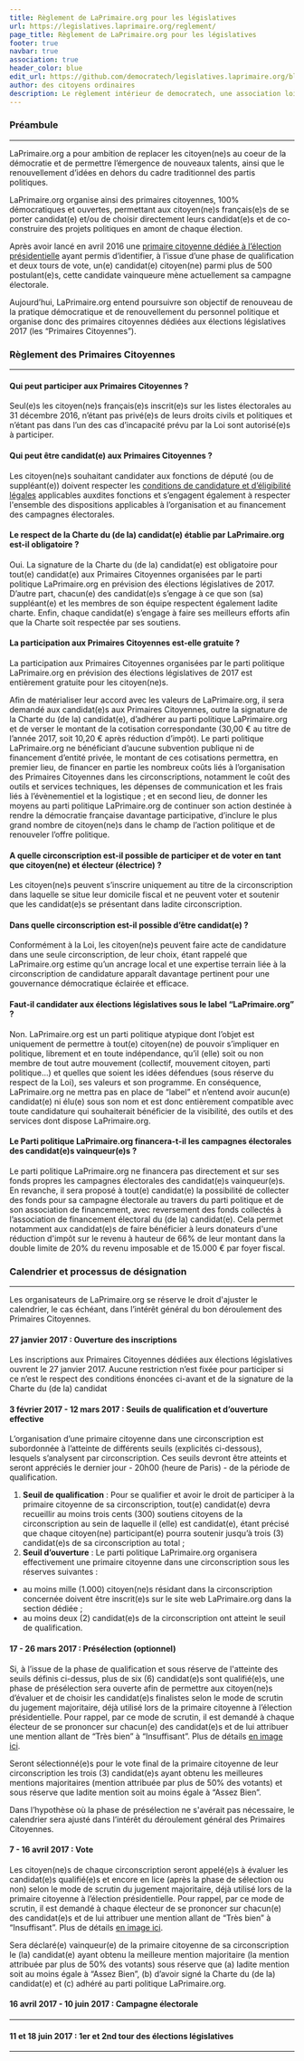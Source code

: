 ```yaml
---
title: Règlement de LaPrimaire.org pour les législatives
url: https://legislatives.laprimaire.org/reglement/
page_title: Règlement de LaPrimaire.org pour les législatives
footer: true
navbar: true
association: true
header_color: blue
edit_url: https://github.com/democratech/legislatives.laprimaire.org/blob/master/content/reglement.md
author: des citoyens ordinaires
description: Le règlement intérieur de democratech, une association loi 1901 dont l'objet est de favoriser, tant au niveau local que national, la participation et l'implication du plus grand nombre à la vie citoyenne et civique française.
---
```


### Préambule
---

LaPrimaire.org a pour ambition de replacer les citoyen(ne)s au coeur de la démocratie et de permettre l’émergence de nouveaux talents, ainsi que le renouvellement d’idées en dehors du cadre traditionnel des partis politiques.

LaPrimaire.org organise ainsi des primaires citoyennes, 100% démocratiques et ouvertes, permettant aux citoyen(ne)s français(e)s de se porter candidat(e) et/ou de choisir directement leurs candidat(e)s et de co-construire des projets politiques en amont de chaque élection.

Après avoir lancé en avril 2016 une [primaire citoyenne dédiée à l’élection présidentielle](https://laprimaire.org) ayant permis d’identifier, à l’issue d’une phase de qualification et deux tours de vote, un(e) candidat(e) citoyen(ne) parmi plus de 500 postulant(e)s, cette candidate vainqueure mène actuellement sa campagne électorale.

Aujourd’hui, LaPrimaire.org entend poursuivre son objectif de renouveau de la pratique démocratique et de renouvellement du personnel politique et organise donc des primaires citoyennes dédiées aux élections législatives 2017 (les “Primaires Citoyennes”).

### Règlement des Primaires Citoyennes
---

#### Qui peut participer aux Primaires Citoyennes ?

Seul(e)s les citoyen(ne)s français(e)s inscrit(e)s sur les listes électorales au 31 décembre 2016, n’étant pas privé(e)s de leurs droits civils et politiques et n’étant pas dans l’un des cas d’incapacité prévu par la Loi sont autorisé(e)s à participer.

#### Qui peut être candidat(e) aux Primaires Citoyennes ?

Les citoyen(ne)s souhaitant candidater aux fonctions de député (ou de suppléant(e)) doivent respecter les [conditions de candidature et d’éligibilité légales](http://www2.assemblee-nationale.fr/decouvrir-l-assemblee/role-et-pouvoirs-de-l-assemblee-nationale/le-depute/l-election-des-deputes) applicables auxdites fonctions et s’engagent également à respecter l'ensemble des dispositions applicables à l’organisation et au financement des campagnes électorales.

#### Le respect de la Charte du (de la) candidat(e) établie par LaPrimaire.org est-il obligatoire ?

Oui. La signature de la Charte du (de la) candidat(e) est obligatoire pour tout(e) candidat(e) aux Primaires Citoyennes organisées par le parti politique LaPrimaire.org en prévision des élections législatives de 2017. D’autre part, chacun(e) des candidat(e)s s’engage à ce que son (sa) suppléant(e) et les membres de son équipe respectent également ladite charte. Enfin, chaque candidat(e) s’engage à faire ses meilleurs efforts afin que la Charte soit respectée par ses soutiens.

#### La participation aux Primaires Citoyennes est-elle gratuite ?

La participation aux Primaires Citoyennes organisées par le parti politique LaPrimaire.org en prévision des élections législatives de 2017 est entièrement gratuite pour les citoyen(ne)s.

Afin de matérialiser leur accord avec les valeurs de LaPrimaire.org, il sera demandé aux candidat(e)s aux Primaires Citoyennes, outre la signature de la Charte du (de la) candidat(e), d’adhérer au parti politique LaPrimaire.org et de verser le montant de la cotisation correspondante (30,00 € au titre de l’année 2017, soit 10,20 € après réduction d’impôt). Le parti politique LaPrimaire.org ne bénéficiant d’aucune subvention publique ni de financement d’entité privée, le montant de ces cotisations permettra, en premier lieu, de financer en partie les nombreux coûts liés à l’organisation des Primaires Citoyennes dans les circonscriptions, notamment le coût des outils et services techniques, les dépenses de communication et les frais liés à l’évènementiel et la logistique ; et en second lieu, de donner les moyens au parti politique LaPrimaire.org de continuer son action destinée à rendre la démocratie française davantage participative, d’inclure le plus grand nombre de citoyen(ne)s dans le champ de l’action politique et de renouveler l’offre politique.

#### A quelle circonscription est-il possible de participer et de voter en tant que citoyen(ne) et électeur (électrice) ?

Les citoyen(ne)s peuvent s’inscrire uniquement au titre de la circonscription dans laquelle se situe leur domicile fiscal et ne peuvent voter et soutenir que les candidat(e)s se présentant dans ladite circonscription.

#### Dans quelle circonscription est-il possible d’être candidat(e) ?

Conformément à la Loi, les citoyen(ne)s peuvent faire acte de candidature dans une seule circonscription, de leur choix, étant rappelé que LaPrimaire.org estime qu’un ancrage local et une expertise terrain liée à la circonscription de candidature apparaît davantage pertinent pour une gouvernance démocratique éclairée et efficace.

#### Faut-il candidater aux élections législatives sous le label “LaPrimaire.org” ?

Non. LaPrimaire.org est un parti politique atypique dont l’objet est uniquement de permettre à tout(e) citoyen(ne) de pouvoir s’impliquer en politique, librement et en toute indépendance, qu’il (elle) soit ou non membre de tout autre mouvement (collectif, mouvement citoyen, parti politique…) et quelles que soient les idées défendues (sous réserve du respect de la Loi), ses valeurs et son programme. En conséquence, LaPrimaire.org ne mettra pas en place de “label” et n’entend avoir aucun(e) candidat(e) ni élu(e) sous son nom et est donc entièrement compatible avec toute candidature qui souhaiterait bénéficier de la visibilité, des outils et des services dont dispose LaPrimaire.org.

#### Le Parti politique LaPrimaire.org financera-t-il les campagnes électorales des candidat(e)s vainqueur(e)s ?

Le parti politique LaPrimaire.org ne financera pas directement et sur ses fonds propres les campagnes électorales des candidat(e)s vainqueur(e)s. En revanche, il sera proposé à tout(e) candidat(e) la possibilité de collecter des fonds pour sa campagne électorale au travers du parti politique et de son association de financement, avec reversement des fonds collectés à l’association de financement électoral du (de la) candidat(e). Cela permet notamment aux candidat(e)s de faire bénéficier à leurs donateurs d'une réduction d'impôt sur le revenu à hauteur de 66% de leur montant dans la double limite de 20% du revenu imposable et de 15.000 € par foyer fiscal.

### Calendrier et processus de désignation
---

Les organisateurs de LaPrimaire.org se réserve le droit d'ajuster le calendrier, le cas échéant, dans l’intérêt général du bon déroulement des Primaires Citoyennes.

#### __27 janvier 2017__ : Ouverture des inscriptions

Les inscriptions aux Primaires Citoyennes dédiées aux élections législatives ouvrent le 27 janvier 2017. Aucune restriction n’est fixée pour participer si ce n’est le respect des conditions énoncées ci-avant et de la signature de la Charte du (de la) candidat

#### __3 février 2017 - 12 mars 2017__ : Seuils de qualification et d’ouverture effective

L’organisation d’une primaire citoyenne dans une circonscription est subordonnée à l’atteinte de différents seuils (explicités ci-dessous), lesquels s’analysent par circonscription. Ces seuils devront être atteints et seront appréciés le dernier jour - 20h00 (heure de Paris) - de la période de qualification.

1. __Seuil de qualification__ : Pour se qualifier et avoir le droit de participer à la primaire citoyenne de sa circonscription, tout(e) candidat(e) devra recueillir au moins trois cents (300) soutiens citoyens de la circonscription au sein de laquelle il (elle) est candidat(e), étant précisé que chaque citoyen(ne) participant(e) pourra soutenir jusqu’à trois (3) candidat(e)s de sa circonscription au total ;
2. __Seuil d’ouverture__ : Le parti politique LaPrimaire.org organisera effectivement une primaire citoyenne dans une circonscription sous les réserves suivantes :
 * au moins mille (1.000) citoyen(ne)s résidant dans la circonscription concernée doivent être inscrit(e)s sur le site web LaPrimaire.org dans la section dédiée ;
 * au moins deux (2) candidat(e)s de la circonscription ont atteint le seuil de qualification.


#### __17 - 26 mars 2017__ : Présélection (optionnel)

Si, à l’issue de la phase de qualification et sous réserve de l'atteinte des seuils définis ci-dessus, plus de six (6) candidat(e)s sont qualifié(e)s, une phase de présélection sera ouverte afin de permettre aux citoyen(ne)s d’évaluer et de choisir les candidat(e)s finalistes selon le mode de scrutin du jugement majoritaire, déjà utilisé lors de la primaire citoyenne à l’élection présidentielle. Pour rappel, par ce mode de scrutin, il est demandé à chaque électeur de se prononcer sur chacun(e) des candidat(e)s et de lui attribuer une mention allant de “Très bien” à “Insuffisant”. Plus de détails [en image ici](https://laprimaire.org/citoyen/vote/tutorial_final).

Seront sélectionné(e)s pour le vote final de la primaire citoyenne de leur circonscription les trois (3) candidat(e)s ayant obtenu les meilleures mentions majoritaires (mention attribuée par plus de 50% des votants) et sous réserve que ladite mention soit au moins égale à “Assez Bien”.

Dans l’hypothèse où la phase de présélection ne s'avérait pas nécessaire, le calendrier sera ajusté dans l’intérêt du déroulement général des Primaires Citoyennes.

#### __7 - 16 avril 2017__ : Vote

Les citoyen(ne)s de chaque circonscription seront appelé(e)s à évaluer les candidat(e)s qualifié(e)s et encore en lice (après la phase de sélection ou non) selon le mode de scrutin du jugement majoritaire, déjà utilisé lors de la primaire citoyenne à l’élection présidentielle. Pour rappel, par ce mode de scrutin, il est demandé à chaque électeur de se prononcer sur chacun(e) des candidat(e)s et de lui attribuer une mention allant de “Très bien” à “Insuffisant”. Plus de détails [en image ici](https://laprimaire.org/citoyen/vote/tutorial_final). 

Sera déclaré(e) vainqueur(e) de la primaire citoyenne de sa circonscription le (la) candidat(e) ayant obtenu la meilleure mention majoritaire (la mention attribuée par plus de 50% des votants) sous réserve que (a) ladite mention soit au moins égale à “Assez Bien”, (b) d’avoir signé la Charte du (de la) candidat(e) et (c) adhéré au parti politique LaPrimaire.org.

#### __16 avril 2017 - 10 juin 2017__ : Campagne électorale
---

#### __11 et 18 juin 2017__ : 1er et 2nd tour des élections législatives
---


